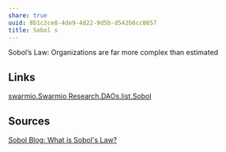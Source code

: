 ```yaml
---
share: true
uuid: 8b1c2ce8-4de9-4d22-9d5b-d542b6cc8657
title: Sobol s
---
```

Sobol’s Law: Organizations are far more complex than estimated

## Links

[swarmio.Swarmio Research.DAOs.list.Sobol](../4d2a9441-0c44-4723-a392-2c8d2ad6601c)

## Sources

[Sobol Blog: What is Sobol's Law?](https://sobol.io/blog/what-is-sobols-law)